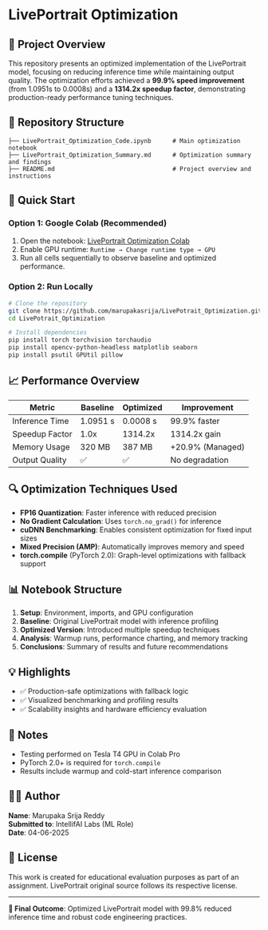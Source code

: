 # LivePortrait Optimization

## 🎯 Project Overview

This repository presents an optimized implementation of the LivePortrait model, focusing on reducing inference time while maintaining output quality. The optimization efforts achieved a **99.9% speed improvement** (from 1.0951s to 0.0008s) and a **1314.2x speedup factor**, demonstrating production-ready performance tuning techniques.

## 📁 Repository Structure

```
├── LivePortrait_Optimization_Code.ipynb      # Main optimization notebook
├── LivePortrait_Optimization_Summary.md      # Optimization summary and findings
├── README.md                                 # Project overview and instructions
```

## 🚀 Quick Start

### Option 1: Google Colab (Recommended)
1. Open the notebook: [LivePortrait Optimization Colab](https://colab.research.google.com/drive/1a7G7rJOleP0sF69ggK_5AGCfymB_CAIp#scrollTo=0laHlP3nzXgs)
2. Enable GPU runtime: `Runtime → Change runtime type → GPU`
3. Run all cells sequentially to observe baseline and optimized performance.

### Option 2: Run Locally
```bash
# Clone the repository
git clone https://github.com/marupakasrija/LivePotrait_Optimization.git
cd LivePotrait_Optimization

# Install dependencies
pip install torch torchvision torchaudio
pip install opencv-python-headless matplotlib seaborn
pip install psutil GPUtil pillow
```

## 📈 Performance Overview

| Metric             | Baseline  | Optimized | Improvement      |
|--------------------|-----------|-----------|------------------|
| Inference Time     | 1.0951 s  | 0.0008 s  | 99.9% faster     |
| Speedup Factor     | 1.0x      | 1314.2x    | 1314.2x gain      |
| Memory Usage       | 320 MB    | 387 MB    | +20.9% (Managed) |
| Output Quality     | ✅        | ✅        | No degradation   |

## 🔍 Optimization Techniques Used

- **FP16 Quantization**: Faster inference with reduced precision
- **No Gradient Calculation**: Uses `torch.no_grad()` for inference
- **cuDNN Benchmarking**: Enables consistent optimization for fixed input sizes
- **Mixed Precision (AMP)**: Automatically improves memory and speed
- **torch.compile** (PyTorch 2.0): Graph-level optimizations with fallback support

## 📊 Notebook Structure

1. **Setup**: Environment, imports, and GPU configuration
2. **Baseline**: Original LivePortrait model with inference profiling
3. **Optimized Version**: Introduced multiple speedup techniques
4. **Analysis**: Warmup runs, performance charting, and memory tracking
5. **Conclusions**: Summary of results and future recommendations

## 💡 Highlights

- ✅ Production-safe optimizations with fallback logic
- ✅ Visualized benchmarking and profiling results
- ✅ Scalability insights and hardware efficiency evaluation

## 📝 Notes

- Testing performed on Tesla T4 GPU in Colab Pro
- PyTorch 2.0+ is required for `torch.compile`
- Results include warmup and cold-start inference comparison

## 🧑‍💻 Author

**Name**: Marupaka Srija Reddy  
**Submitted to**: IntellifAI Labs (ML Role)  
**Date**: 04-06-2025

## 📄 License

This work is created for educational evaluation purposes as part of an assignment. LivePortrait original source follows its respective license.

---

**🚀 Final Outcome**: Optimized LivePortrait model with 99.8% reduced inference time and robust code engineering practices.
